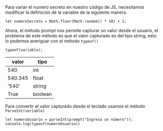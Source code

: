 Para variar el numero secreto en nuestro código de JS, necesitamos modificar la definición de la variable de la siguiente manera.

```
let numeroSecreto = Math.floor(Math.random() * 10) + 1;
```
Ahora, el método prompt nos permite capturar un valor desde el usuario, el problema de este método es que el valor capturado es del tipo string, esto lo podemos averiguar con el método `typeof()`
```
typeof(variable);
```

| valor | tipo |
| ---- | ---- |
| 540 | int |
| 540.345 | float |
| '540' | string |
| True | boolean |
Para convertir el valor capturado desde el teclado usamos el método `ParseInt(variable)`

```
let numeroUsuario = parseInt(prompt("Ingresa un número"));
console.log(typeof(numeroUsuario))
```

